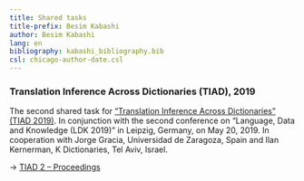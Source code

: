 ```yaml
---
title: Shared tasks
title-prefix: Besim Kabashi
author: Besim Kabashi
lang: en
bibliography: kabashi_bibliography.bib
csl: chicago-author-date.csl
---
```


### Translation Inference Across Dictionaries (TIAD), 2019 ###

The second shared task for [“Translation Inference Across
Dictionaries” (TIAD 2019)](https://tiad2019.unizar.es/).  In
conjunction with the second conference on “Language, Data and
Knowledge (LDK 2019)” in Leipzig, Germany, on May 20, 2019. In
cooperation with Jorge Gracia, Universidad de Zaragoza, Spain and Ilan
Kernerman, K Dictionaries, Tel Aviv, Israel.

-> [TIAD 2 – Proceedings](http://ceur-ws.org/Vol-2493/)
